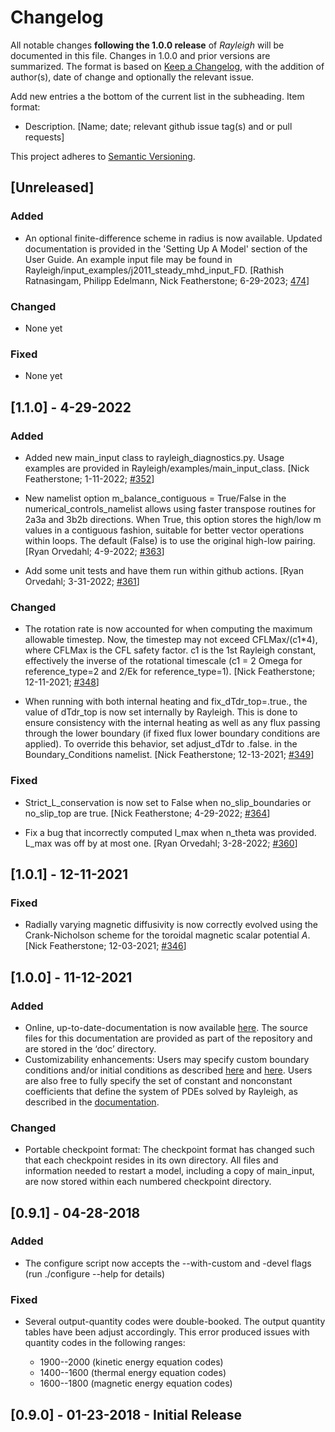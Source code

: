 # Changelog
All notable changes **following the 1.0.0 release** of *Rayleigh* will be documented in this file.  Changes in 1.0.0 and prior versions are summarized.  The format is based on [Keep a Changelog](https://keepachangelog.com/en/1.0.0/),
with the addition of author(s), date of change and optionally the relevant issue. 

Add new entries a the bottom of the current list in the subheading. Item format: 
- Description. [Name; date; relevant github issue tag(s) and or pull requests]

This project adheres to [Semantic Versioning](https://semver.org/spec/v2.0.0.html).

## [Unreleased]
### Added
- An optional finite-difference scheme in radius is now available.  Updated documentation is provided in the 'Setting Up A Model' section of the User Guide.   An example input file may be found in Rayleigh/input_examples/j2011_steady_mhd_input_FD. \[Rathish Ratnasingam, Philipp Edelmann, Nick Featherstone; 6-29-2023; [474](https://github.com/geodynamics/Rayleigh/pull/474)\]
### Changed
- None yet
### Fixed
- None yet


## [1.1.0] - 4-29-2022
### Added
- Added new main_input class to rayleigh_diagnostics.py.   Usage examples are provided in Rayleigh/examples/main_input_class. \[Nick Featherstone; 1-11-2022; [#352](https://github.com/geodynamics/Rayleigh/pull/352)\]

- New namelist option m_balance_contiguous = True/False in the numerical_controls_namelist allows using faster transpose routines for 2a3a and 3b2b directions. When True, this option stores the high/low m values in a contiguous fashion, suitable for better vector operations within loops. The default (False) is to use the original high-low pairing. \[Ryan Orvedahl; 4-9-2022; [#363](https://github.com/geodynamics/Rayleigh/pull/363)\] 

- Add some unit tests and have them run within github actions. \[Ryan Orvedahl; 3-31-2022; [#361](https://github.com/geodynamics/Rayleigh/pull/361)\]

### Changed
- The rotation rate is now accounted for when computing the maximum allowable timestep.  Now, the timestep may not exceed CFLMax/(c1*4), where CFLMax is the CFL safety factor.  c1 is the 1st Rayleigh constant, effectively the inverse of the rotational timescale (c1 = 2 Omega for reference_type=2 and 2/Ek for reference_type=1). \[Nick Featherstone; 12-11-2021; [#348](https://github.com/geodynamics/Rayleigh/pull/348)\]

- When running with both internal heating and fix_dTdr_top=.true., the value of dTdr_top is now set internally by Rayleigh.  This is done to ensure consistency with the internal heating as well as any flux passing through the lower boundary (if fixed flux lower boundary conditions are applied).   To override this behavior, set adjust_dTdr to .false. in the Boundary_Conditions namelist. \[Nick Featherstone; 12-13-2021; [#349](https://github.com/geodynamics/Rayleigh/pull/349)\]
### Fixed
- Strict_L_conservation is now set to False when no_slip_boundaries or no_slip_top are true. \[Nick Featherstone; 4-29-2022; [#364](https://github.com/geodynamics/Rayleigh/pull/364)\]

- Fix a bug that incorrectly computed l_max when n_theta was provided. L_max was off by at most one. \[Ryan Orvedahl; 3-28-2022; [#360](https://github.com/geodynamics/Rayleigh/pull/360)\]

## [1.0.1] - 12-11-2021
### Fixed
- Radially varying magnetic diffusivity is now correctly evolved using the Crank-Nicholson scheme for the toroidal magnetic scalar potential *A*. \[Nick Featherstone; 12-03-2021; [#346](https://github.com/geodynamics/Rayleigh/pull/346)\]

## [1.0.0] - 11-12-2021
### Added
- Online, up-to-date-documentation is now available [here](https://rayleigh-documentation.readthedocs.io/en/latest/index.html).  The source files for this documentation are provided as part of the repository and are stored in the ‘doc’ directory.
- Customizability enhancements:  Users may specify custom boundary conditions and/or initial conditions as described [here](https://rayleigh-documentation.readthedocs.io/en/latest/doc/source/User_Guide/physics.html?highlight=generic#generic-boundary-conditions) and [here](https://rayleigh-documentation.readthedocs.io/en/latest/doc/source/User_Guide/physics.html?highlight=generic#generic-initial-conditions).  Users are also free to fully specify the set of constant and nonconstant coefficients that define the system of PDEs solved by Rayleigh, as described in the [documentation](https://rayleigh-documentation.readthedocs.io/en/latest/doc/source/User_Guide/custom_reference_states.html).

### Changed
- Portable checkpoint format:  The checkpoint format has changed such that each checkpoint resides in its own directory.  All files and information needed to restart a model, including a copy of main_input, are now stored within each numbered checkpoint directory.

## [0.9.1] - 04-28-2018
### Added
- The configure script now accepts the --with-custom and -devel flags (run ./configure --help for details)
 
### Fixed
- Several output-quantity codes were double-booked. The output quantity tables have been adjust accordingly.  This error produced issues with quantity codes in the following ranges:

    - 1900--2000 (kinetic energy equation codes)
    - 1400--1600 (thermal energy equation codes)
    - 1600--1800 (magnetic energy equation codes)


## [0.9.0] - 01-23-2018 - Initial Release


